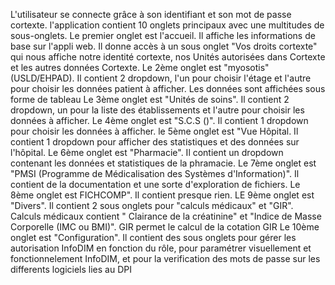 L'utilisateur se connecte grâce à son identifiant et son mot de passe cortexte. l'application contient 10 onglets principaux avec une multitudes de sous-onglets. Le premier onglet est l'accueil. Il affiche les informations de base sur l'appli web. Il donne accès à un sous onglet "Vos droits cortexte" qui nous affiche notre identité cortexte, nos Unités autorisées dans Cortexte et les autres données Cortexte. 
Le 2ème onglet est "myosotis" (USLD/EHPAD). Il contient 2 dropdown, l'un pour choisir l'étage et l'autre pour choisir les données patient à afficher. Les données sont affichées sous forme de tableau
Le 3ème onglet est "Unités de soins". Il contient 2 dropdown, un pour la liste des établissements et l'autre pour choisir les données à afficher.
Le 4ème onglet est "S.C.S ()". Il contient 1 dropdown pour choisir les données à afficher.
le 5ème onglet est "Vue Hôpital. Il contient 1 dropdown pour afficher des statistiques et des données sur l'hôpital.
Le 6ème onglet est "Pharmacie". Il contient un dropdown  contenant les données et statistiques de la phramacie.
Le 7ème onglet est "PMSI (Programme de Médicalisation des Systèmes d'Information)". Il contient de la documentation et une sorte d'exploration de fichiers.
Le 8ème onglet est FICHCOMP". Il contient presque rien. LE 9ème onglet est "Divers". Il contient 2 sous onglets pour "calculs médicaux" et "GIR". Calculs médicaux contient " Clairance de la créatinine" et "Indice de Masse Corporelle (IMC ou BMI)". GIR permet le calcul de la cotation GIR
Le 10ème onglet est "Configuration". Il contient des sous onglets pour gérer les autorisation InfoDIM en fonction du rôle, pour paramétrer visuellement et fonctionnelement InfoDIM, et pour la verification des mots de passe sur les differents logiciels lies au DPI